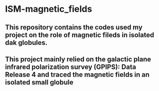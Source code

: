 # ISM-magnetic_fields
## This repository contains the codes used my project on the role of magnetic fileds in isolated dak globules.
## This project mainly relied on the galactic plane infrared polarization survey (GPIPS): Data Release 4 and traced the magnetic fields in an isolated small globule
